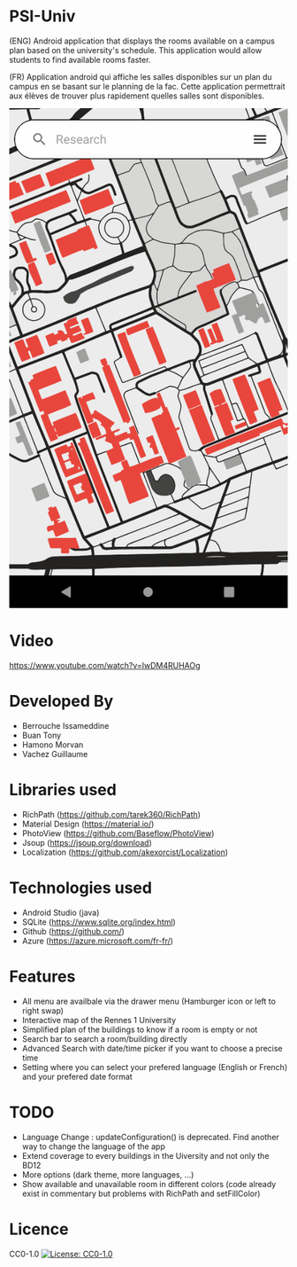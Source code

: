 # PSI-Univ

(ENG) Android application that displays the rooms available on a campus plan based on the
university's schedule. This application would allow students to find available rooms faster.

(FR) Application android qui affiche les salles disponibles sur un plan du campus en se basant sur
le planning de la fac. Cette application permettrait aux élèves de trouver plus rapidement quelles
salles sont disponibles.

![](documents/preview.gif)

# Video

https://www.youtube.com/watch?v=IwDM4RUHAOg

# Developed By

- Berrouche Issameddine
- Buan Tony
- Hamono Morvan
- Vachez Guillaume

# Libraries used

- RichPath (https://github.com/tarek360/RichPath)
- Material Design (https://material.io/)
- PhotoView (https://github.com/Baseflow/PhotoView)
- Jsoup (https://jsoup.org/download)
- Localization (https://github.com/akexorcist/Localization)

# Technologies used

- Android Studio (java)
- SQLite (https://www.sqlite.org/index.html)
- Github (https://github.com/)
- Azure (https://azure.microsoft.com/fr-fr/)

# Features

- All menu are availbale via the drawer menu (Hamburger icon or left to right swap)
- Interactive map of the Rennes 1 University
- Simplified plan of the buildings to know if a room is empty or not
- Search bar to search a room/building directly
- Advanced Search with date/time picker if you want to choose a precise time
- Setting where you can select your prefered language (English or French) and your prefered date
  format

# TODO

- Language Change : updateConfiguration() is deprecated. Find another way to change the language of
  the app
- Extend coverage to every buildings in the Uiversity and not only the BD12
- More options (dark theme, more languages, ...)
- Show available and unavailable room in different colors (code already exist in commentary but problems with RichPath and setFillColor)

# Licence

CC0-1.0 [![License: CC0-1.0](https://licensebuttons.net/l/zero/1.0/80x15.png)](http://creativecommons.org/publicdomain/zero/1.0/)
